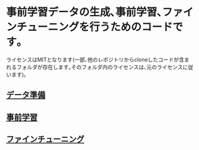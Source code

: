 # 事前学習データの生成､事前学習､ファインチューニングを行うためのコードです｡
ライセンスはMITとなります(一部､他のレポジトリからcloneしたコードが含まれるフォルダが存在します｡そのフォルダ内のライセンスは､元のライセンスに従います)｡

## [データ準備](./1_DataPreparation/)
## [事前学習](./2_Pretrain/)
## [ファインチューニング](./3_Finetune/)
